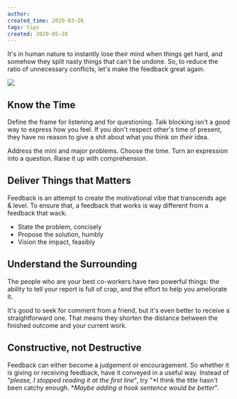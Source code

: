 ```yaml
---
author: 
created_time: 2020-03-26
tags: tips
created: 2020-05-28
---
```




It's in human nature to instantly lose their mind when things get hard, and somehow they split nasty things that can't be undone. So, to reduce the ratio of unnecessary conflicts, let's make the feedback great again.

![](https://s3.us-west-2.amazonaws.com/secure.notion-static.com/8bea4c97-373e-4ad9-b6ab-230d30aa6dc4/1_1O2SKbxASqmL8c5Ly9nbTA.jpeg?X-Amz-Algorithm=AWS4-HMAC-SHA256&X-Amz-Content-Sha256=UNSIGNED-PAYLOAD&X-Amz-Credential=AKIAT73L2G45EIPT3X45%2F20231031%2Fus-west-2%2Fs3%2Faws4_request&X-Amz-Date=20231031T202456Z&X-Amz-Expires=3600&X-Amz-Signature=9261326a0634b3a6e8ea267c01fb18c256c47d1030612a8cee2968ebc6807934&X-Amz-SignedHeaders=host&x-id=GetObject)

## Know the Time

Define the frame for listening and for questioning. Talk blocking isn't a good way to express how you feel. If you don't respect other's time of present, they have no reason to give a shit about what you think on *their* idea.

Address the mini and major problems. Choose the time. Turn an expression into a question. Raise it up with comprehension.

## Deliver Things that Matters

Feedback is an attempt to create the motivational vibe that transcends age & level. To ensure that, a feedback that works is way different from a feedback that wack.

* State the problem, concisely
* Propose the solution, humbly
* Vision the impact, feasibly 

## Understand the Surrounding

The people who are your best co-workers have two powerful things: the ability to tell your report is full of crap, and the effort to help you ameliorate it.

It's good to seek for comment from a friend, but it's even better to receive a straightforward one. That means they shorten the distance between the finished outcome and your current work.

## Constructive, not Destructive

Feedback can either become a judgement or encouragement. So whether it is giving or receiving feedback, have it conveyed in a useful way. Instead of "<span style='color:pink_background'>*please, I stopped reading it at the first line*</span>", try "*I think the title hasn't been catchy enough. *<span style='color:pink_background'>*Maybe adding a hook sentence would be better*</span>".



